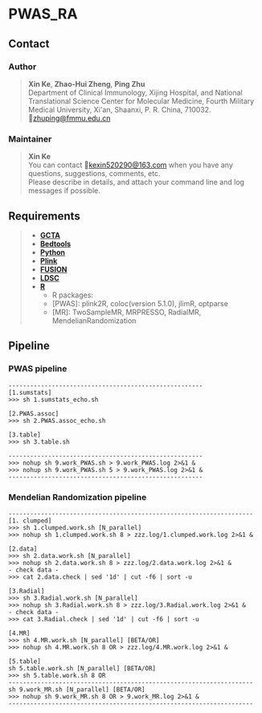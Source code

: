 # PWAS_RA  

## Contact  

### Author  
> **Xin Ke**, **Zhao-Hui Zheng**, **Ping Zhu**  
> Department of Clinical Immunology, Xijing Hospital, and National Translational Science Center for Molecular Medicine, Fourth Military Medical University, Xi'an, Shaanxi, P. R. China, 710032.  
> :email:zhuping@fmmu.edu.cn  

### Maintainer  
> **Xin Ke**  
> You can contact :email:kexin520290@163.com when you have any questions, suggestions, comments, etc.  
> Please describe in details, and attach your command line and log messages if possible.  

## Requirements
> - [**GCTA**](http://cnsgenomics.com/software/gcta/)
> - [**Bedtools**](http://quinlanlab.org/tutorials/bedtools/bedtools.html)
> - [**Python**](https://www.python.org/downloads/)
> - [**Plink**](http://zzz.bwh.harvard.edu/plink/epidetails.shtml)
> - [**FUSION**](http://gusevlab.org/projects/fusion/)
> - [**LDSC**](https://github.com/bulik/ldsc)
> - [**R**](https://www.r-project.org/)
>   - R packages:  
>   - [PWAS]: plink2R, coloc(version 5.1.0), jlimR, optparse  
>   - [MR]: TwoSampleMR, MRPRESSO, RadialMR, MendelianRandomization

## Pipeline  
### PWAS pipeline  
```
------------------------------------------------------
[1.sumstats]
>>> sh 1.sumstats_echo.sh

[2.PWAS.assoc]
>>> sh 2.PWAS.assoc_echo.sh

[3.table]
>>> sh 3.table.sh

------------------------------------------------------
>>> nohup sh 9.work_PWAS.sh > 9.work_PWAS.log 2>&1 &  
>>> nohup sh 9.work_PWAS.sh 5 > 9.work_PWAS.log 2>&1 &
------------------------------------------------------
```

### Mendelian Randomization pipeline
```
--------------------------------------------------------------------
[1. clumped]
>>> sh 1.clumped.work.sh [N_parallel]
>>> nohup sh 1.clumped.work.sh 8 > zzz.log/1.clumped.work.log 2>&1 &

[2.data]
>>> sh 2.data.work.sh [N_parallel]
>>> nohup sh 2.data.work.sh 8 > zzz.log/2.data.work.log 2>&1 &
- check data -
>>> cat 2.data.check | sed '1d' | cut -f6 | sort -u

[3.Radial]
>>> sh 3.Radial.work.sh [N_parallel]
>>> nohup sh 3.Radial.work.sh 8 > zzz.log/3.Radial.work.log 2>&1 &
- check data -
>>> cat 3.Radial.check | sed '1d' | cut -f6 | sort -u

[4.MR]
>>> sh 4.MR.work.sh [N_parallel] [BETA/OR]
>>> nohup sh 4.MR.work.sh 8 OR > zzz.log/4.MR.work.log 2>&1 &

[5.table]
sh 5.table.work.sh [N_parallel] [BETA/OR]
>>> sh 5.table.work.sh 8 OR
--------------------------------------------------------------------
sh 9.work_MR.sh [N_parallel] [BETA/OR]
>>> nohup sh 9.work_MR.sh 8 OR > 9.work_MR.log 2>&1 &
--------------------------------------------------------------------
```
